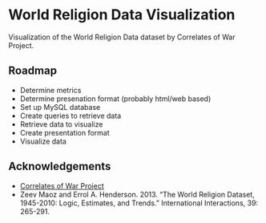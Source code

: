 
# World Religion Data Visualization

Visualization of the World Religion Data dataset by Correlates of War Project.

## Roadmap

 - Determine metrics
 - Determine presenation format (probably html/web based)
 - Set up MySQL database
 - Create queries to retrieve data
 - Retrieve data to visualize
 - Create presentation format
 - Visualize data

## Acknowledgements

 - [Correlates of War Project](https://correlatesofwar.org)
 - Zeev Maoz and Errol A. Henderson. 2013. “The World Religion Dataset, 1945-2010: Logic, Estimates, and Trends.” International Interactions, 39: 265-291. 
  
